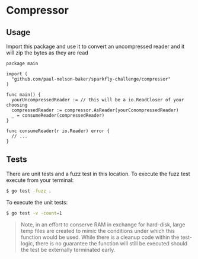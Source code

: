 # Compressor

## Usage

Import this package and use it to convert an uncompressed reader
and it will zip the bytes as they are read

```golang
package main

import (
  "github.com/paul-nelson-baker/sparkfly-challenge/compressor"
)

func main() {
  yourUncompressedReader := // this will be a io.ReadCloser of your choosing
  compressedReader := compressor.AsReader(yourConompressedReader)
  _ = consumeReader(compressedReader)
}

func consumeReader(r io.Reader) error {
  // ...
}
```

## Tests

There are unit tests and a fuzz test in this location. To execute the fuzz test
execute from your terminal:

```bash
$ go test -fuzz .
```

To execute the unit tests:

```bash
$ go test -v -count=1
```

> Note, in an effort to conserve RAM in exchange for hard-disk, large temp
> files are created to mimic the conditions under which this function would
> be used. While there is a cleanup code within the test-logic, there is
> no guarantee the function will still be executed should the test be externally
> terminated early.
